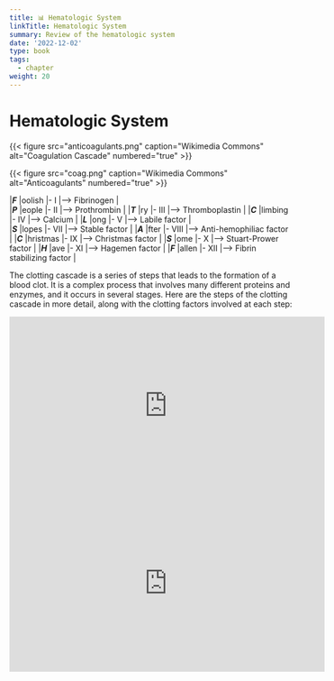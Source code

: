 ```yaml
---
title: 📊 Hematologic System
linkTitle: Hematologic System
summary: Review of the hematologic system
date: '2022-12-02'
type: book
tags:
  - chapter
weight: 20
---
```


# Hematologic System


{{< figure src="anticoagulants.png" caption="Wikimedia Commons" alt="Coagulation Cascade" numbered="true" >}}


{{< figure src="coag.png" caption="Wikimedia Commons" alt="Anticoagulants" numbered="true" >}}


|***F*** |oolish   |- I    |--> Fibrinogen |   
|***P*** |eople    |- II   |--> Prothrombin  |
|***T*** |ry       |- III  |--> Thromboplastin | 
|***C*** |limbing  |- IV   |--> Calcium  |
|***L*** |ong      |- V    |--> Labile factor |  
|***S*** |lopes    |- VII  |--> Stable factor  |
|***A*** |fter     |- VIII |--> Anti-hemophiliac factor | 
|***C*** |hristmas |- IX   |--> Christmas factor  |
|***S*** |ome      |- X    |-->  Stuart-Prower factor | 
|***H*** |ave      |- XI   |--> Hagemen factor  |
|***F*** |allen    |- XII  |--> Fibrin stabilizing factor | 

The clotting cascade is a series of steps that leads to the formation of a blood clot. It is a complex process that involves many different proteins and enzymes, and it occurs in several stages. Here are the steps of the clotting cascade in more detail, along with the clotting factors involved at each step:


   <iframe width="560" height="315" src="https://www.youtube-nocookie.com/embed/R8JMfbYW2p4" title="YouTube video player" frameborder="0" allow="accelerometer; autoplay; clipboard-write; encrypted-media; gyroscope; picture-in-picture; web-share" allowfullscreen></iframe>


   <iframe width="560" height="315" src="https://www.youtube-nocookie.com/embed/cy3a__OOa2M" title="YouTube video player" frameborder="0" allow="accelerometer; autoplay; clipboard-write; encrypted-media; gyroscope; picture-in-picture; web-share" allowfullscreen></iframe>